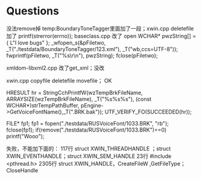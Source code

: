# Questions
没法remove掉
temp:BoundaryToneTagger里面加了一段；xwin.cpp deletefile加了 printf(strerror(errno));
baseclass.cpp 改了 open
WCHAR* pwzString[] = { L"I love bugs" };
    _wfopen_s(&pFiletwo, _T("./testdata/BoundaryToneTagger/123.xml"), _T("wb,ccs=UTF-8"));
    fwprintf(pFiletwo, _T("%s\r\n"), pwzString);
    fclose(pFiletwo);

xmldom-libxml2.cpp 改了get_xml；没改


xwin.cpp 
copyfile deletefile movefile； OK

  HRESULT hr = StringCchPrintfW(wzTempBrkFileName, ARRAYSIZE(wzTempBrkFileName), _T("%s%s%s"), (const WCHAR*)strTempPathBuffer, pEngine->GetVoiceFontName(),_T(".BRK.bak"));
        UTF_VERIFY_FO(SUCCEEDED(hr));

 FILE* fp1;
    fp1 = fopen("./testdata/RUSVoiceFont/1033.BRK", "rb");
    fclose(fp1);
    if(remove("./testdata/RUSVoiceFont/1033.BRK")==0)
    printf("Wooo");


失败，不能加下面的：
117行 struct XWIN_THREADHANDLE ；struct XWIN_EVENTHANDLE；struct XWIN_SEM_HANDLE
23行 #include <pthread.h>
2305行 struct XWIN_HANDLE，CreateFileW ,GetFileType；CloseHandle
